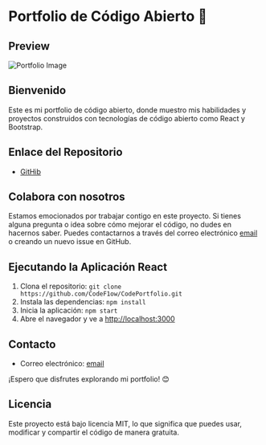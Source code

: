 # Portfolio de Código Abierto 🚀

**Preview**
------------------------

![Portfolio Image](https://i.imgur.com/6Mh5zae.png)

**Bienvenido**
----------------
Este es mi portfolio de código abierto, donde muestro mis habilidades y proyectos construidos con tecnologías de código abierto como React y Bootstrap.

**Enlace del Repositorio**
-------------------------

* [GitHib](https://github.com/CodeF1ow/CodePortfolio)


**Colabora con nosotros**
-------------------------

Estamos emocionados por trabajar contigo en este proyecto. Si tienes alguna pregunta o idea sobre cómo mejorar el código, no dudes en hacernos saber. Puedes contactarnos a través del correo electrónico [email](https://github.com/CodeF1ow/CodePortfolio) o creando un nuevo issue en GitHub.

**Ejecutando la Aplicación React**
-------------------------------

1. Clona el repositorio: `git clone https://github.com/CodeF1ow/CodePortfolio.git`
2. Instala las dependencias: `npm install`
3. Inicia la aplicación: `npm start`
4. Abre el navegador y ve a [http://localhost:3000](http://localhost:3000)

**Contacto**
----------

* Correo electrónico: [email](contacto@codef1ow.es)

¡Espero que disfrutes explorando mi portfolio! 😊
 
**Licencia**
------------

Este proyecto está bajo licencia MIT, lo que significa que puedes usar, modificar y compartir el código de manera gratuita.
